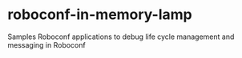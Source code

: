 roboconf-in-memory-lamp
=======================

Samples Roboconf applications to debug life cycle management and messaging in Roboconf
